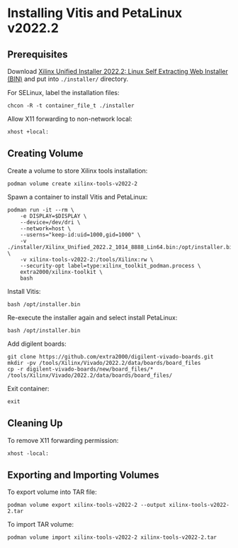 # Installing Vitis and PetaLinux v2022.2


## Prerequisites

Download [Xilinx Unified Installer 2022.2: Linux Self Extracting Web Installer (BIN)](https://www.xilinx.com/support/download.html) and put into `./installer/` directory.

For SELinux, label the installation files:
```
chcon -R -t container_file_t ./installer
```

Allow X11 forwarding to non-network local:
```
xhost +local:
```


## Creating Volume

Create a volume to store Xilinx tools installation:
```
podman volume create xilinx-tools-v2022-2
```

Spawn a container to install Vitis and PetaLinux:
```
podman run -it --rm \
    -e DISPLAY=$DISPLAY \
    --device=/dev/dri \
    --network=host \
    --userns="keep-id:uid=1000,gid=1000" \
    -v ./installer/Xilinx_Unified_2022.2_1014_8888_Lin64.bin:/opt/installer.bin \
    -v xilinx-tools-v2022-2:/tools/Xilinx:rw \
    --security-opt label=type:xilinx_toolkit_podman.process \
    extra2000/xilinx-toolkit \
    bash
```

Install Vitis:
```
bash /opt/installer.bin
```

Re-execute the installer again and select install PetaLinux:
```
bash /opt/installer.bin
```

Add digilent boards:
```
git clone https://github.com/extra2000/digilent-vivado-boards.git
mkdir -pv /tools/Xilinx/Vivado/2022.2/data/boards/board_files
cp -r digilent-vivado-boards/new/board_files/* /tools/Xilinx/Vivado/2022.2/data/boards/board_files/
```

Exit container:
```
exit
```


## Cleaning Up

To remove X11 forwarding permission:
```
xhost -local:
```


## Exporting and Importing Volumes

To export volume into TAR file:
```
podman volume export xilinx-tools-v2022-2 --output xilinx-tools-v2022-2.tar
```

To import TAR volume:
```
podman volume import xilinx-tools-v2022-2 xilinx-tools-v2022-2.tar
```
